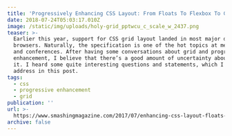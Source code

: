 ```yaml
---
title: 'Progressively Enhancing CSS Layout: From Floats To Flexbox To Grid'
date: 2018-07-24T05:03:17.010Z
image: /static/img/uploads/holy-grid_pptwcu_c_scale_w_2437.png
teaser: >-
  Earlier this year, support for CSS grid layout landed in most major desktop
  browsers. Naturally, the specification is one of the hot topics at meet-ups
  and conferences. After having some conversations about grid and progressive
  enhancement, I believe that there’s a good amount of uncertainty about using
  it. I heard some quite interesting questions and statements, which I want to
  address in this post.
tags:
  - css
  - progressive enhancement
  - grid
publication: ''
url: >-
  https://www.smashingmagazine.com/2017/07/enhancing-css-layout-floats-flexbox-grid/
archive: false
---
```


